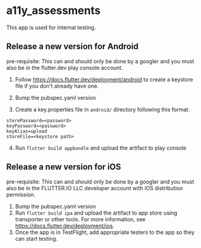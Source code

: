 # a11y_assessments

This app is used for internal testing.

## Release a new version for Android

pre-requisite: This can and should only be done by a googler and you must also
be in the flutter.dev play console account.

1. Follow https://docs.flutter.dev/deployment/android to create a keystore file
   if you don't already have one.

1. Bump the pubspec.yaml version

1. Create a key.properties file in `android/` directory following this format.

```
storePassword=<password>
keyPassword=<password>
keyAlias=upload
storeFile=<keystore path>
```

4. Run `flutter build appbundle` and upload the artifact to play console

## Release a new version for iOS

pre-requisite: This can and should only be done by a googler and you must also
be in the FLUTTER.IO LLC developer account with iOS distribution permission.

1. Bump the pubspec.yaml version
1. Run `flutter build ipa` and upload the artifact to app store using
   transporter or other tools. For more information, see
   https://docs.flutter.dev/deployment/ios.
1. Once the app is in TestFlight, add appropriate testers to the app so they can
   start testing.
